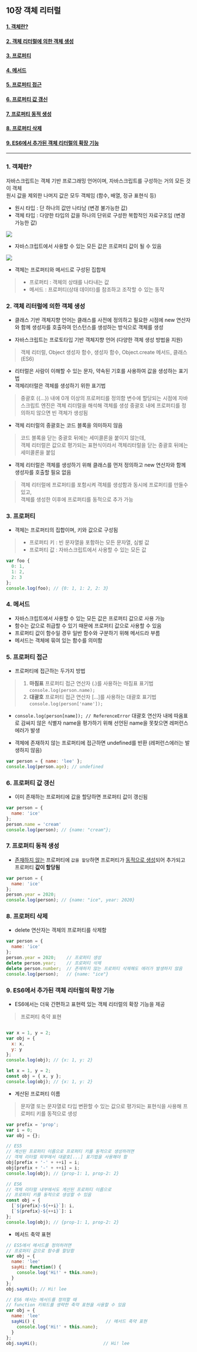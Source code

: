 ## 10장 객체 리터럴

#### [1. 객체란?](#1-객체란?-1)
#### [2. 객체 리터럴에 의한 객체 생성](#2-객체-리터럴에-의한-객체-생성-1)
#### [3. 프로퍼티](#3-프로퍼티-1)
#### [4. 메서드](#4-메서드-1)
#### [5. 프로퍼티 접근](#5-프로퍼티-접근-1)
#### [6. 프로퍼티 값 갱신](#6-프로퍼티-값-갱신-1)
#### [7. 프로퍼티 동적 생성](#7-프로퍼티-동적-생성-1)
#### [8. 프로퍼티 삭제](#8-프로퍼티-삭제-1)
#### [9. ES6에서 추가된 객체 리터럴의 확장 기능](#9-ES6에서-추가된-객체-리터럴의-확장-기능-1)

***

### 1. 객체란?

자바스크립트는 객체 기반 프로그래밍 언어이며, 자바스크립트를 구성하는 거의 모든 것이 객체  
원시 값을 제외한 나머지 값은 모두 객체임 (함수, 배열, 정규 표현식 등)  

- 원시 타입 : 단 하나의 값만 나타남 (변경 불가능한 값)
- 객체 타입 : 다양한 타입의 값을 하나의 단위로 구성한 복합적인 자료구조임 (변경 가능한 값)

![](../img/10-1.png)

- 자바스크립트에서 사용할 수 있는 모든 값은 프로퍼티 값이 될 수 있음

![](../img/10-2.png)

- 객체는 프로퍼티와 메서드로 구성된 집합체
>- 프로퍼티 : 객체의 상태를 나타내는 값
>- 메서드 : 프로퍼티(상태 데이터)를 참조하고 조작할 수 있는 동작

### 2. 객체 리터럴에 의한 객체 생성

- 클래스 기반 객체지향 언어는 클래스를 사전에 정의하고 필요한 시점에 new 연산자와 함께 생성자를 호출하여 인스턴스를 생성하는 방식으로 객체를 생성

- 자바스크립트는 프로토타입 기반 객체지향 언어 (다양한 객체 생성 방법을 지원)
> 객체 리터럴, Object 생성자 함수, 생성자 함수, Object.create 메서드, 클래스(ES6)

- 리터럴은 사람이 이해할 수 있는 문자, 약속된 기호를 사용하여 값을 생성하는 표기법
- 객체리터럴은 객체를 생성하기 위한 표기법
> 중괄호 ({...}) 내에 0개 이상의 프로퍼티를 정의함
> 변수에 할당되는 시점에 자바스크립트 엔진은 객체 리터럴을 해석해 객체를 생성
> 중괄호 내에 프로퍼티를 정의하지 않으면 빈 객체가 생성됨

- 객체 리터럴의 중괄호는 코드 블록을 의미하지 않음
> 코드 블록을 닫는 중괄호 뒤에는 세미콜론을 붙이지 않는데,  
 객체 리터럴은 값으로 평가되는 표현식이라서 객체리터럴을 닫는 중괄호 뒤에는 세미콜론을 붙임

- 객체 리터럴은 객체를 생성하기 위해 클래스를 먼저 정의하고 new 연산자와 함께 생성자를 호출할 필요 없음
> 객체 리터럴에 프로퍼티를 포함시켜 객체를 생성함과 동시에 프로퍼티를 만들수 있고,  
객체를 생성한 이후에 프로퍼티를 동적으로 추가 가능

### 3. 프로퍼티

- 객체는 프로퍼티의 집합이며, 키와 값으로 구성됨
> - 프로퍼티 키 : 빈 문자열을 포함하는 모든 문자열, 심벌 값
> - 프로퍼티 값 : 자바스크립트에서 사용할 수 있는 모든 값

```js
var foo {
  0: 1,
  1: 2,
  2: 3
};
console.log(foo); // {0: 1, 1: 2, 2: 3}
```

### 4. 메서드

- 자바스크립트에서 사용할 수 있는 모든 값은 프로퍼티 값으로 사용 가능
- 함수는 값으로 취급할 수 있기 때문에 프로퍼티 값으로 사용할 수 있음
- 프로퍼티 값이 함수일 경우 일반 함수와 구분하기 위해 메서드라 부름
- 메서드는 객체에 묶여 있는 함수를 의미함

### 5. 프로퍼티 접근

- 프로퍼티에 접근하는 두가지 방법
> 1. **마침표** 프로퍼티 접근 연산자 (.)를 사용하는 마침표 표기법 `console.log(person.name);`
> 2. **대괄호** 프로퍼티 접근 연산자 [...]를 사용하는 대괄호 표기법 `console.log(person['name']);`

- `console.log(person[name]); // ReferenceError` 대괄호 연산자 내에 따옴표로 감싸지 않은 식별자 name을 평가하기 위해 선언된 name을 못찾으면 레퍼런스에러가 발생

- 객체에 존재하지 않는 프로퍼티에 접근하면 undefined를 반환 (레퍼런스에러는 발생하지 않음)

```js
var person = { name: 'lee' };
console.log(person.age); // undefined
```

### 6. 프로퍼티 값 갱신

- 이미 존재하는 프로퍼티에 값을 할당하면 프로퍼티 값이 갱신됨
```js
var person = {
  name: 'ice'
};
person.name = 'cream'
console.log(person); // {name: "cream"};
```

### 7. 프로퍼티 동적 생성

- <u>존재하지 않는</u> 프로퍼티에 `값을 할당`하면 프로퍼티가 <u>동적으로 생성</u>되어 추가되고 프로퍼티 **값이 할당됨**

```js
var person = {
  name: 'ice'
};
person.year = 2020;
console.log(person); // {name: "ice", year: 2020}
```

### 8. 프로퍼티 삭제

- delete 연산자는 객체의 프로퍼티를 삭제함
```js
var person = {
  name: 'ice'
};
person.year = 2020;    // 프로퍼티 생성
delete person.year;    // 프로퍼티 삭제
delete person.number;  // 존재하지 않는 프로퍼티 삭제해도 에러가 발생하지 않음
console.log(person);   // {name: "ice"}
```

### 9. ES6에서 추가된 객체 리터럴의 확장 기능

- ES6에서는 더욱 간편하고 표현력 있는 객체 리터럴의 확장 기능을 제공
> 프로퍼티 축약 표현
```js

var x = 1, y = 2;
var obj = {
  x: x,
  y: y
};
console.log(obj); // {x: 1, y: 2}

let x = 1, y = 2;
const obj = { x, y };
console.log(obj); // {x: 1, y: 2}
```

- 계산된 프로퍼티 이름
> 문자열 또는 문자열로 타입 변환할 수 있는 값으로 평가되는 표현식을 사용해 프로퍼티 키를 동적으로 생성

```js
var prefix = 'prop';
var i = 0;
var obj = {};

// ES5
// 계산된 프로퍼티 이름으로 프로퍼티 키를 동적으로 생성하려면
// 객체 리터럴 외부에서 대괄호[...] 표기법을 사용해야 함
obj[prefix + '-' + ++i] = i;
obj[prefix + '-' + ++i] = i;
console.log(obj); // {prop-1: 1, prop-2: 2}

// ES6
// 객체 리터럴 내부에서도 계산된 프로퍼티 이름으로
// 프로퍼티 키를 동적으로 생성할 수 있음
const obj = {
  [`${prefix}-${++i}`]: i,
  [`${prefix}-${++i}`]: i
};
console.log(obj); // {prop-1: 1, prop-2: 2}
```

- 메서드 축약 표현

```js
// ES5에서 메서드를 정의하려면
// 프로퍼티 값으로 함수를 할당함
var obj = {
  name: 'lee'
  sayHi: function() {
    console.log('Hi!' + this.name);
  }
};
obj.sayHi(); // Hi! lee

// ES6 에서는 메서드를 정의할 때
// function 키워드를 생략한 축약 표현을 사용할 수 있음
var obj = {
  name: 'lee'
  sayHi() {                           // 메서드 축약 표현
    console.log('Hi!' + this.name);
  }
};
obj.sayHi();                         // Hi! lee
```